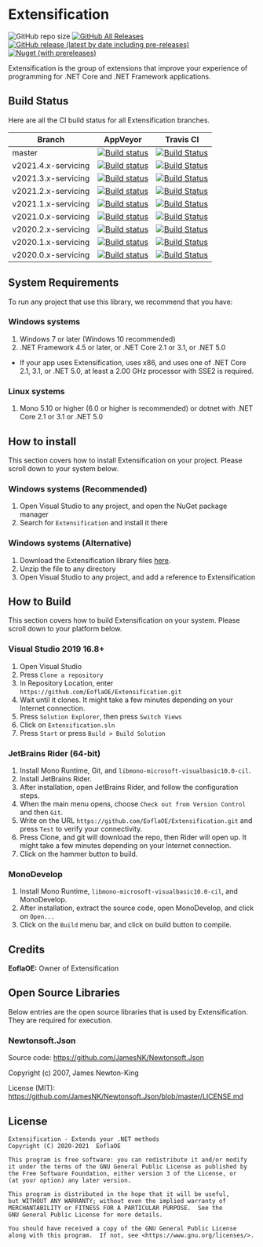 # Extensification

![GitHub repo size](https://img.shields.io/github/repo-size/EoflaOE/Extensification?color=purple&label=size) [![GitHub All Releases](https://img.shields.io/github/downloads/EoflaOE/Extensification/total?color=purple&label=d/l)](https://github.com/EoflaOE/Extensification/releases) [![GitHub release (latest by date including pre-releases)](https://img.shields.io/github/v/release/EoflaOE/Extensification?color=purple&include_prereleases&label=github)](https://github.com/EoflaOE/Extensification/releases/latest) [![Nuget (with prereleases)](https://img.shields.io/nuget/vpre/Extensification?color=purple)](https://www.nuget.org/packages/Extensification/)

Extensification is the group of extensions that improve your experience of programming for .NET Core and .NET Framework applications.

## Build Status

Here are all the CI build status for all Extensification branches.

| Branch                | AppVeyor | Travis CI
|-----------------------|----------|------------
| master                | [![Build status](https://ci.appveyor.com/api/projects/status/99vuwsmx8qqhj05u/branch/master?svg=true)](https://ci.appveyor.com/project/EoflaOE/extensification/branch/master) | [![Build Status](https://travis-ci.org/EoflaOE/Extensification.svg?branch=master)](https://travis-ci.org/EoflaOE/Extensification)
| v2021.4.x-servicing   | [![Build status](https://ci.appveyor.com/api/projects/status/99vuwsmx8qqhj05u/branch/v2021.4.x-servicing?svg=true)](https://ci.appveyor.com/project/EoflaOE/extensification/branch/v2021.4.x-servicing) | [![Build Status](https://travis-ci.org/EoflaOE/Extensification.svg?branch=v2021.4.x-servicing)](https://travis-ci.org/EoflaOE/Extensification)
| v2021.3.x-servicing   | [![Build status](https://ci.appveyor.com/api/projects/status/99vuwsmx8qqhj05u/branch/v2021.3.x-servicing?svg=true)](https://ci.appveyor.com/project/EoflaOE/extensification/branch/v2021.3.x-servicing) | [![Build Status](https://travis-ci.org/EoflaOE/Extensification.svg?branch=v2021.3.x-servicing)](https://travis-ci.org/EoflaOE/Extensification)
| v2021.2.x-servicing   | [![Build status](https://ci.appveyor.com/api/projects/status/99vuwsmx8qqhj05u/branch/v2021.2.x-servicing?svg=true)](https://ci.appveyor.com/project/EoflaOE/extensification/branch/v2021.2.x-servicing) | [![Build Status](https://travis-ci.org/EoflaOE/Extensification.svg?branch=v2021.2.x-servicing)](https://travis-ci.org/EoflaOE/Extensification)
| v2021.1.x-servicing   | [![Build status](https://ci.appveyor.com/api/projects/status/99vuwsmx8qqhj05u/branch/v2021.1.x-servicing?svg=true)](https://ci.appveyor.com/project/EoflaOE/extensification/branch/v2021.1.x-servicing) | [![Build Status](https://travis-ci.org/EoflaOE/Extensification.svg?branch=v2021.1.x-servicing)](https://travis-ci.org/EoflaOE/Extensification)
| v2021.0.x-servicing   | [![Build status](https://ci.appveyor.com/api/projects/status/99vuwsmx8qqhj05u/branch/v2021.0.x-servicing?svg=true)](https://ci.appveyor.com/project/EoflaOE/extensification/branch/v2021.0.x-servicing) | [![Build Status](https://travis-ci.org/EoflaOE/Extensification.svg?branch=v2021.0.x-servicing)](https://travis-ci.org/EoflaOE/Extensification)
| v2020.2.x-servicing   | [![Build status](https://ci.appveyor.com/api/projects/status/99vuwsmx8qqhj05u/branch/v2020.2.x-servicing?svg=true)](https://ci.appveyor.com/project/EoflaOE/extensification/branch/v2020.2.x-servicing) | [![Build Status](https://travis-ci.org/EoflaOE/Extensification.svg?branch=v2020.2.x-servicing)](https://travis-ci.org/EoflaOE/Extensification)
| v2020.1.x-servicing   | [![Build status](https://ci.appveyor.com/api/projects/status/99vuwsmx8qqhj05u/branch/v2020.1.x-servicing?svg=true)](https://ci.appveyor.com/project/EoflaOE/extensification/branch/v2020.1.x-servicing) | [![Build Status](https://travis-ci.org/EoflaOE/Extensification.svg?branch=v2020.1.x-servicing)](https://travis-ci.org/EoflaOE/Extensification)
| v2020.0.x-servicing   | [![Build status](https://ci.appveyor.com/api/projects/status/99vuwsmx8qqhj05u/branch/v2020.0.x-servicing?svg=true)](https://ci.appveyor.com/project/EoflaOE/extensification/branch/v2020.0.x-servicing) | [![Build Status](https://travis-ci.org/EoflaOE/Extensification.svg?branch=v2020.0.x-servicing)](https://travis-ci.org/EoflaOE/Extensification)

## System Requirements

To run any project that use this library, we recommend that you have:

### Windows systems

1. Windows 7 or later (Windows 10 recommended)
2. .NET Framework 4.5 or later, or .NET Core 2.1 or 3.1, or .NET 5.0

* If your app uses Extensification, uses x86, and uses one of .NET Core 2.1, 3.1, or .NET 5.0, at least a 2.00 GHz processor with SSE2 is required.

### Linux systems

1. Mono 5.10 or higher (6.0 or higher is recommended) or dotnet with .NET Core 2.1 or 3.1 or .NET 5.0

## How to install

This section covers how to install Extensification on your project. Please scroll down to your system below.

### Windows systems (Recommended)

1. Open Visual Studio to any project, and open the NuGet package manager
2. Search for `Extensification` and install it there

### Windows systems (Alternative)

1. Download the Extensification library files [here](https://github.com/EoflaOE/Extensification/releases).
2. Unzip the file to any directory
3. Open Visual Studio to any project, and add a reference to Extensification

## How to Build

This section covers how to build Extensification on your system. Please scroll down to your platform below.

### Visual Studio 2019 16.8+

1. Open Visual Studio
2. Press `Clone a repository`
3. In Repository Location, enter `https://github.com/EoflaOE/Extensification.git`
4. Wait until it clones. It might take a few minutes depending on your Internet connection.
5. Press `Solution Explorer`, then press `Switch Views`
6. Click on `Extensification.sln`
7. Press `Start` or press `Build > Build Solution`

### JetBrains Rider (64-bit)

1. Install Mono Runtime, Git, and `libmono-microsoft-visualbasic10.0-cil`.
2. Install JetBrains Rider.
3. After installation, open JetBrains Rider, and follow the configuration steps.
4. When the main menu opens, choose `Check out from Version Control` and then `Git`.
5. Write on the URL `https://github.com/EoflaOE/Extensification.git` and press `Test` to verify your connectivity.
6. Press Clone, and git will download the repo, then Rider will open up. It might take a few minutes depending on your Internet connection.
7. Click on the hammer button to build.

### MonoDevelop

1. Install Mono Runtime, `libmono-microsoft-visualbasic10.0-cil`, and MonoDevelop.
2. After installation, extract the source code, open MonoDevelop, and click on `Open...`
3. Click on the `Build` menu bar, and click on build button to compile.

## Credits

**EoflaOE:** Owner of Extensification

## Open Source Libraries

Below entries are the open source libraries that is used by Extensification. They are required for execution.

### Newtonsoft.Json

Source code: https://github.com/JamesNK/Newtonsoft.Json

Copyright (c) 2007, James Newton-King

License (MIT): https://github.com/JamesNK/Newtonsoft.Json/blob/master/LICENSE.md

## License

    Extensification - Extends your .NET methods
    Copyright (C) 2020-2021  EoflaOE

    This program is free software: you can redistribute it and/or modify
    it under the terms of the GNU General Public License as published by
    the Free Software Foundation, either version 3 of the License, or
    (at your option) any later version.

    This program is distributed in the hope that it will be useful,
    but WITHOUT ANY WARRANTY; without even the implied warranty of
    MERCHANTABILITY or FITNESS FOR A PARTICULAR PURPOSE.  See the
    GNU General Public License for more details.

    You should have received a copy of the GNU General Public License
    along with this program.  If not, see <https://www.gnu.org/licenses/>.

